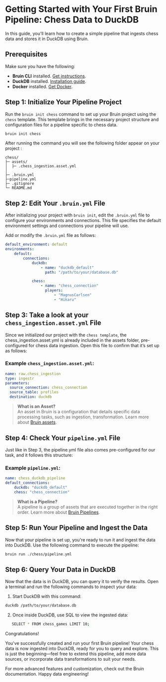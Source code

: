 # Getting Started with Your First Bruin Pipeline: Chess Data to DuckDB

In this guide, you'll learn how to create a simple pipeline that ingests chess data and stores it in DuckDB using Bruin.

## Prerequisites
Make sure you have the following:
- **Bruin CLI** installed. [Get instructions](https://link-to-bruin-installation).
- **DuckDB** installed. [Installation guide](https://duckdb.org).
- **Docker** installed. [Get Docker](https://www.docker.com/get-started).


## Step 1: Initialize Your Pipeline Project

Run the `bruin init chess` command to set up your Bruin project using the `chess` template. 
This template brings in the necessary project structure and configuration files for a pipeline specific to chess data.

```bash 
bruin init chess
```
After running the command you will see the following folder appear on your project :

```plaintext
chess/
├─ assets/
│  ├─ .chess_ingestion.asset.yml
│
├─ .bruin.yml
├─pipeline.yml  
├─ .gitignore
└─ README.md
```

## Step 2: Edit Your `.bruin.yml` File
After initializing your project with `bruin init`, edit the `.bruin.yml` file to configure your environments and connections. This file specifies the default environment settings and connections your pipeline will use.

Add or modify the `.bruin.yml` file as follows:

```yaml
default_environment: default
environments:
    default:
        connections:
            duckdb:
                - name: "duckdb_default"
                  path: "/path/to/your/database.db"

            chess:
                - name: "chess_connection"
                  players:
                      - "MagnusCarlsen"
                      - "Hikaru"
```
## Step 3: Take a look at your `chess_ingestion.asset.yml` File
Since we initialized our project with the `chess template`, the chess_ingestion.asset.yml is already included in the assets folder,
pre-configured for chess data ingestion. Open this file to confirm that it’s set up as follows:
### Example `chess_ingestion.asset.yml`:
```yaml
name: raw.chess_ingestion
type: ingestr
parameters:
  source_connection: chess_connection
  source_table: profiles
  destination: duckdb
```
> **What is an Asset?**  
> An asset in Bruin is a configuration that details specific data processing tasks, such as ingestion, transformation. Learn more about [Bruin assets](../assets/definition-schema.md).

## Step 4: Check Your `pipeline.yml` File
Just like in Step 3, the pipeline.yml file also comes pre-configured for our task, and it follows this structure:
### Example `pipeline.yml`:
```yaml
name: chess_duckdb_pipeline
default_connections:
    duckdb: "duckdb_default"  
    chess: "chess_connection"
```
> **What is a Pipeline?**  
>A pipeline is a group of assets that are executed together in the right order.  Learn more about [Bruin Pipelines](concepts.md#pipeline).
## Step 5: Run Your Pipeline and Ingest the Data
Now that your pipeline is set up, you're ready to run it and ingest the data into DuckDB. Use the following command to execute the pipeline:

```bash
bruin run ./chess/pipeline.yml
```

## Step 6: Query Your Data in DuckDB
Now that the data is in DuckDB, you can query it to verify the results. Open a terminal and run the following commands to inspect your data:

1. Start DuckDB with this command:
```bash
duckdb /path/to/your/database.db
```
2. Once inside DuckDB, use SQL to view the ingested data:
```bash
   SELECT * FROM chess_games LIMIT 10;
```

Congratulations!

You've successfully created and run your first Bruin pipeline! Your chess data is now ingested into DuckDB, ready for you to query and explore. This is just the beginning—feel free to extend this pipeline, add more data sources, or incorporate data transformations to suit your needs.

For more advanced features and customization, check out the Bruin documentation. Happy data engineering!